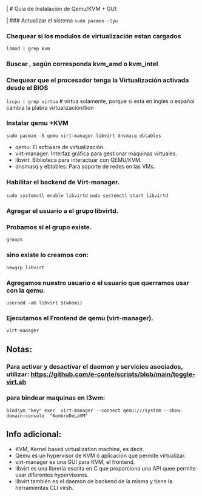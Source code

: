 
| #   Guia de Instalación de Qemu/KVM + GUI:

| ###   Actualizar el sistema
`sudo pacman -Syu`

 ###   Chequear si los modulos de virtualización estan cargados
`lsmod | grep kvm`

 ###   Buscar , según corresponda kvm_amd o kvm_intel

 ###   Chequear que el procesador tenga la Virtualización activada desde el BIOS 
`lscpu | grep virtua`     #   virtua solamente, porque si esta en ingles o español cambia la plabra virtualización/tion

 ###   Instalar qemu +KVM
`sudo pacman -S qemu virt-manager libvirt dnsmasq ebtables`
  - qemu: El software de virtualización.
  - virt-manager: Interfaz gráfica para gestionar máquinas virtuales.
  - libvirt: Biblioteca para interactuar con QEMU/KVM.
  - dnsmasq y ebtables: Para soporte de redes en las VMs.

 ###   Habilitar el backend de Virt-manager.
`sudo systemctl enable libvirtd`
`sudo systemctl start libvirtd`

###  Agregar el usuario a el grupo libvirtd.
###  Probamos si el grupo existe.
`groups` 

###   sino existe lo  creamos con:   
`newgrp libvirt`

###   Agregamos nuestro usuario o el usuario que querramos usar con la qemu.
`useradd -aG libvirt $(whomi)`

###   Ejecutamos el Frontend de qemu (virt-manager). 
`virt-manager`

##  Notas: 

###  Para activar y desactivar el daemon y servicios asociados, utilizar: https://github.com/e-conte/scripts/blob/main/toggle-virt.sh

###  para bindear maquinas en I3wm:
`bindsym "key" exec  virt-manager --connect qemu:///system --show-domain-console  "NombreDeLaVM"`

##  Info adicional:

   - KVM, Kernel based virtualization machine, es decir.
   - Qemu es un hypervisor de KVM ó aplicación que permite virtualizar.
   - virt-manager es una GUI para KVM, el frontend.
   - libvirt es una libreria escrita en C que proporciona una API quee permite usar diferentes hypervisores. 
   - libvirt también es el daemon de backend de la misma y tiene la herramientas CLI virsh.
